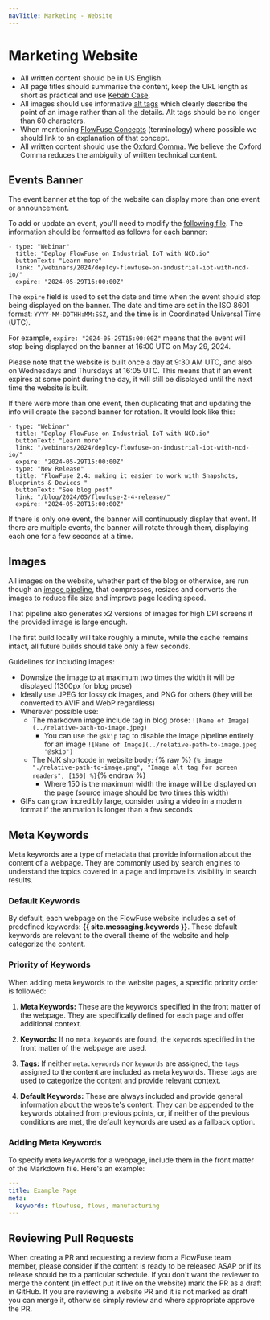 ```yaml
---
navTitle: Marketing - Website
---
```


# Marketing Website

- All written content should be in US English.
- All page titles should summarise the content, keep the URL length as short as practical and use [Kebab Case](https://en.wiktionary.org/wiki/kebab_case).
- All images should use informative [alt tags](https://www.w3.org/WAI/tutorials/images/tips/) which clearly describe the point of an image rather than all the details. Alt tags should be no longer than 60 characters.
- When mentioning [FlowFuse Concepts](/docs/user/concepts/) (terminology) where possible we should link to an explanation of that concept.
- All written content should use the [Oxford Comma](https://en.wikipedia.org/wiki/Serial_comma). We believe the Oxford Comma reduces the ambiguity of written technical content.

## Events Banner

The event banner at the top of the website can display more than one event or announcement.

To add or update an event, you'll need to modify the [following file](https://github.com/FlowFuse/website/blob/main/src/_data/events.yaml). The information should be formatted as follows for each banner:

```
- type: "Webinar"
  title: "Deploy FlowFuse on Industrial IoT with NCD.io"
  buttonText: "Learn more"
  link: "/webinars/2024/deploy-flowfuse-on-industrial-iot-with-ncd-io/"
  expire: "2024-05-29T16:00:00Z"
```
The `expire` field is used to set the date and time when the event should stop being displayed on the banner. The date and time are set in the ISO 8601 format: `YYYY-MM-DDTHH:MM:SSZ`, and the time is in Coordinated Universal Time (UTC).

For example, `expire: "2024-05-29T15:00:00Z"` means that the event will stop being displayed on the banner at 16:00 UTC on May 29, 2024.

Please note that the website is built once a day at 9:30 AM UTC, and also on Wednesdays and Thursdays at 16:05 UTC. This means that if an event expires at some point during the day, it will still be displayed until the next time the website is built.

If there were more than one event, then duplicating that and updating the info will create the second banner for rotation. It would look like this:

```
- type: "Webinar"
  title: "Deploy FlowFuse on Industrial IoT with NCD.io"
  buttonText: "Learn more"
  link: "/webinars/2024/deploy-flowfuse-on-industrial-iot-with-ncd-io/"
  expire: "2024-05-29T15:00:00Z"
- type: "New Release"
  title: "FlowFuse 2.4: making it easier to work with Snapshots, Blueprints & Devices "
  buttonText: "See blog post"
  link: "/blog/2024/05/flowfuse-2-4-release/"
  expire: "2024-05-20T15:00:00Z"
```

If there is only one event, the banner will continuously display that event. If there are multiple events, the banner will rotate through them, displaying each one for a few seconds at a time.

## Images

All images on the website, whether part of the blog or otherwise, are run though an [image pipeline](https://github.com/FlowFuse/website/blob/main/lib/image-handler.js), that compresses, resizes and converts the images to reduce file size and improve page loading speed.

That pipeline also generates x2 versions of images for high DPI screens if the provided image is large enough.

The first build locally will take roughly a minute, while the cache remains intact, all future builds should take only a few seconds.

Guidelines for including images:

- Downsize the image to at maximum two times the width it will be displayed (1300px for blog prose)
- Ideally use JPEG for lossy ok images, and PNG for others (they will be converted to AVIF and WebP regardless)
- Wherever possible use:
  - The markdown image include tag in blog prose: `![Name of Image](../relative-path-to-image.jpeg)` 
    - You can use the `@skip` tag to disable the image pipeline entirely for an image `![Name of Image](../relative-path-to-image.jpeg "@skip")`
  - The NJK shortcode in website body: {% raw %} `{% image "./relative-path-to-image.png", "Image alt tag for screen readers", [150] %}`{% endraw %}
    - Where 150 is the maximum width the image will be displayed on the page (source image should be two times this width)
- GIFs can grow incredibly large, consider using a video in a modern format if the animation is longer than a few seconds

## Meta Keywords

Meta keywords are a type of metadata that provide information about the content of a webpage. They are commonly used by search engines to understand the topics covered in a page and improve its visibility in search results.

### Default Keywords

By default, each webpage on the FlowFuse website includes a set of predefined keywords: **{{ site.messaging.keywords }}**. These default keywords are relevant to the overall theme of the website and help categorize the content.

### Priority of Keywords

When adding meta keywords to the website pages, a specific priority order is followed:

1. **Meta Keywords:** These are the keywords specified in the front matter of the webpage. They are specifically defined for each page and offer additional context.

2. **Keywords:** If no `meta.keywords` are found, the `keywords` specified in the front matter of the webpage are used.

3. [**Tags:**](/handbook/customer/marketing/blog/#tags) If neither `meta.keywords` nor `keywords` are assigned, the `tags` assigned to the content are included as meta keywords. These tags are used to categorize the content and provide relevant context.

4. **Default Keywords:** These are always included and provide general information about the website's content. They can be appended to the keywords obtained from previous points, or, if neither of the previous conditions are met, the default keywords are used as a fallback option.

### Adding Meta Keywords

To specify meta keywords for a webpage, include them in the front matter of the Markdown file. Here's an example:

```yaml
---
title: Example Page
meta:
  keywords: flowfuse, flows, manufacturing
---
```

## Reviewing Pull Requests

When creating a PR and requesting a review from a FlowFuse team member, please consider if
the content is ready to be released ASAP or if its release should be to a particular schedule. If you
don't want the reviewer to merge the content (in effect put it live on the website) mark the PR as a draft in GitHub.
If you are reviewing a website PR and it is not marked as draft you can merge it, otherwise simply review and where appropriate approve the PR.
